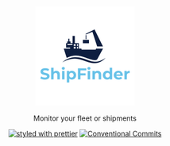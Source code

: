 <p align="center">
  <a href="https://github.com/voyage-playground/shipfinder"><img src="./logo.png" width="200" alt="Logo"></a>
</p>

<p align="center">
   Monitor your fleet or shipments
</p>

<p align="center">
  <a href="#badge"><img src="https://img.shields.io/badge/styled_with-prettier-ff69b4.svg" alt="styled with prettier"></a>
  <a href="#badge"><img src="https://img.shields.io/badge/Conventional%20Commits-1.0.0-yellow.svg" alt="Conventional Commits"></a>
</p>
